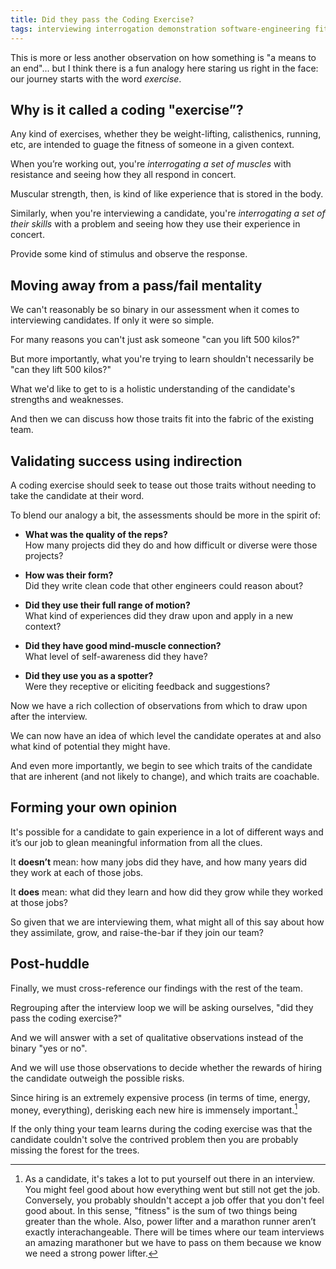 ```yaml
---
title: Did they pass the Coding Exercise?
tags: interviewing interrogation demonstration software-engineering fitness exercise coding
---
```


This is more or less another observation on how something is "a means to an end"... but I think there is a fun analogy here staring us right in the face: our journey starts with the word _exercise_.


## Why is it called a coding "exercise”?

Any kind of exercises, whether they be weight-lifting, calisthenics, running, etc, are intended to guage the fitness of someone in a given context.

When you’re working out, you're _interrogating a set of muscles_ with resistance and seeing how they all respond in concert. 

Muscular strength, then, is kind of like experience that is stored in the body. 

Similarly, when you're interviewing a candidate, you're _interrogating a set of their skills_ with a problem and seeing how they use their experience in concert. 

Provide some kind of stimulus and observe the response. 


## Moving away from a pass/fail mentality

We can't reasonably be so binary in our assessment when it comes to interviewing candidates. If only it were so simple.

For many reasons you can't just ask someone "can you lift 500 kilos?"

But more importantly, what you're trying to learn shouldn't necessarily be "can they lift 500 kilos?"

What we'd like to get to is a holistic understanding of the candidate's strengths and weaknesses.

And then we can discuss how those traits fit into the fabric of the existing team.


## Validating success using indirection

A coding exercise should seek to tease out those traits without needing to take the candidate at their word.

To blend our analogy a bit, the assessments should be more in the spirit of: 

- **What was the quality of the reps?**  
  How many projects did they do and how difficult or diverse were those projects?
  
- **How was their form?**  
  Did they write clean code that other engineers could reason about?
  
- **Did they use their full range of motion?**  
  What kind of experiences did they draw upon and apply in a new context?
  
- **Did they have good mind-muscle connection?**  
  What level of self-awareness did they have?
  
- **Did they use you as a spotter?**  
  Were they receptive or eliciting feedback and suggestions?
  
Now we have a rich collection of observations from which to draw upon after the interview.

We can now have an idea of which level the candidate operates at and also what kind of potential they might have.

And even more importantly, we begin to see which traits of the candidate that are inherent (and not likely to change), and which traits are coachable. 


## Forming your own opinion

It's possible for a candidate to gain experience in a lot of different ways and it’s our job to glean meaningful information from all the clues. 

It **doesn’t** mean: how many jobs did they have, and how many years did they work at each of those jobs. 

It **does** mean: what did they learn and how did they grow while they worked at those jobs?

So given that we are interviewing them, what might all of this say about how they assimilate, grow, and raise-the-bar if they join our team?


## Post-huddle

Finally, we must cross-reference our findings with the rest of the team.

Regrouping after the interview loop we will be asking ourselves, "did they pass the coding exercise?"

And we will answer with a set of qualitative observations instead of the binary "yes or no".

And we will use those observations to decide whether the rewards of hiring the candidate outweigh the possible risks.

Since hiring is an extremely expensive process (in terms of time, energy, money, everything), derisking each new hire is immensely important.[^recovery] 

If the only thing your team learns during the coding exercise was that the candidate couldn't solve the contrived problem then you are probably missing the forest for the trees.


[^recovery]: As a candidate, it's takes a lot to put yourself out there in an interview. You might feel good about how everything went but still not get the job. Conversely, you probably shouldn't accept a job offer that you don't feel good about. In this sense, "fitness" is the sum of two things being greater than the whole. Also, power lifter and a marathon runner aren’t exactly interachangeable. There will be times where our team interviews an amazing marathoner but we have to pass on them because we know we need a strong power lifter.
